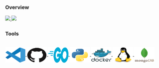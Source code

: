 ##

### Overview

<div>
  <a href="https://github.com/raulaguila">
  <img height="160em" src="https://github-readme-stats.vercel.app/api?username=raulaguila&show_icons=true&theme=tokyonight&include_all_commits=true&count_private=true"/>
  <img height="160em" src="https://github-readme-stats.vercel.app/api/top-langs/?username=raulaguila&layout=compact&langs_count=7&theme=tokyonight"/>
  </a>
</div>
  
##
### Tools
<div style="display: inline_block">
  <br />

  <a href="https://code.visualstudio.com/">
    <img
      align="center"
      alt="VSCode"
      height="50"
      width="65"
      src="icons/vscode-original.svg"
    />
  </a>
  <a href="https://github.com/">
    <img
      align="center"
      alt="Github"
      height="50"
      width="65"
      src="icons/github-original.svg"
    />
  </a>
  <a href="https://go.dev/">
    <img
      align="center"
      alt="Golang"
      height="50"
      width="65"
      src="icons/golang-original.svg"
    />
  </a>
  <a href="https://www.python.org/">
    <img
      align="center"
      alt="Python"
      height="50"
      width="65"
      src="icons/python-original.svg"
    />
  </a>
  <!-- <a href="https://reactjs.org/">
    <img
      align="center"
      alt="React JS"
      height="50"
      width="65"
      src="icons/react-original.svg"
    />
  </a> -->
  <a href="https://www.docker.com/">
    <img
      align="center"
      alt="Docker"
      height="50"
      width="65"
      src="icons/docker-original.svg"
    />
  </a>
  <a href="https://ubuntu.com/">
    <img
      align="center"
      alt="Linux Ubuntu"
      height="50"
      width="65"
      src="icons/linux-original.svg"
    />
  </a>
  <a href="https://www.mongodb.com/">
    <img
      align="center"
      alt="Mongo DB"
      height="50"
      width="65"
      src="icons/mongodb-original.svg"
    />
  </a>
</div>
